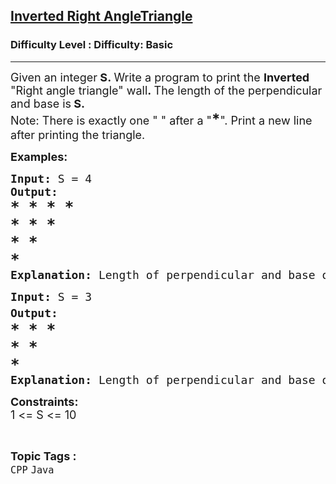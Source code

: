 <h2><a href="https://www.geeksforgeeks.org/problems/inverted-right-angletriangle-1605691171/1?page=3&difficulty=Basic&status=unsolved,attempted&sortBy=accuracy">Inverted Right AngleTriangle</a></h2><h3>Difficulty Level : Difficulty: Basic</h3><hr><div class="problems_problem_content__Xm_eO"><p><span style="font-size: 18px;">Given an integer<strong>&nbsp;S</strong><strong>.&nbsp;</strong>Write a program to print the <strong>Inverted</strong> "Right angle triangle" wall<strong>.&nbsp;</strong>The length&nbsp;of the perpendicular and base&nbsp;is<strong> S.<br></strong>Note: There is exactly one " " after a "<span style="font-size: 18pt;"><strong>*</strong></span>". Print a new line after printing the triangle.</span></p>
<p><span style="font-size: 18px;"><strong>Examples:</strong> <strong> </strong></span></p>
<pre><span style="font-size: 18px;"><strong>Input: </strong>S = 4
<strong>Output:
</strong><span style="font-size: 18pt;"><strong>* * * * <br></strong></span><span style="font-size: 18pt;"><strong>* * * <br></strong></span><span style="font-size: 18pt;"><strong>* * <br></strong></span><strong><span style="font-size: 18pt;">*</span></strong>
<strong>Explanation: </strong>Length of perpendicular and base of triangle is 4 .</span></pre>
<pre><span style="font-size: 18px;"><strong>Input: </strong>S = 3<br><strong>Output:</strong><span style="font-size: 18pt;"><strong><br></strong></span><span style="font-size: 18pt;"><strong>* * * <br></strong></span><span style="font-size: 18pt;"><strong>* * <br></strong></span><strong><span style="font-size: 18pt;">*</span></strong>
<strong>Explanation: </strong>Length of perpendicular and base of triangle is 3 .</span></pre>
<p><span style="font-size: 18px;"><strong>Constraints:</strong><br>1 &lt;= S &lt;= 10</span></p></div><br><p><span style=font-size:18px><strong>Topic Tags : </strong><br><code>CPP</code>&nbsp;<code>Java</code>&nbsp;